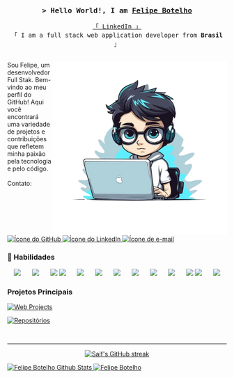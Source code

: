 <!-- Intro  -->
<h3 align="center">
        <samp>&gt; Hello World!, I am
                <b><a target="_blank" href="(https://www.linkedin.com/in/felipe-botelho-167554255/)">Felipe Botelho</a></b>
        </samp>
</h3>
<p align="center"> 
  <samp>
    <a href="https://www.linkedin.com/in/felipe-botelho-167554255/">「 LinkedIn 」</a>
    <br>
    「 I am a full stack web application developer from <b>Brasil</b> 」
    <br>
    <br>
  </samp>
</p>

<img src="https://github.com/FelipeBotelhoo/FelipeBotelhoo/blob/main/perfil.png?raw=true" alt="ilustração de um computador" min-width="400px" max-width="400px" width="400px" align="right">

Sou Felipe, um desenvolvedor Full Stak. Bem-vindo ao meu perfil do GitHub! Aqui você encontrará uma variedade de projetos e contribuições que refletem minha paixão pela tecnologia e pelo código. <br>
<br>
Contato: <a href="https://github.com/FelipeBotelhoo">
  <img src="https://img.icons8.com/fluent/48/000000/github.png" alt="Ícone do GitHub" width="24px" height="24px"/>
</a>   <a href="https://www.linkedin.com/in/felipe-botelho-167554255/">
  <img src="https://img.icons8.com/fluent/48/000000/linkedin.png" alt="Ícone do LinkedIn" width="24px" height="24px"/>
</a>   <a href="mailto:felipeaparecido.dev@gmail.com">
  <img src="https://img.icons8.com/fluent/48/000000/email-open.png" alt="Ícone de e-mail" width="24px" height="24px"/>
</a>

### 🔧 Habilidades
<div align="center">
<img src="https://img.icons8.com/color/48/000000/php.png"/>ﾠﾠ<img src="https://img.icons8.com/color/48/000000/java-coffee-cup-logo.png"/>ﾠﾠ<img src="https://img.icons8.com/color/48/000000/javascript.png"/>
<img src="https://img.icons8.com/color/48/000000/angularjs.png"/>ﾠﾠ<img src="https://img.icons8.com/office/48/000000/react.png"/>ﾠﾠ<img src="https://img.icons8.com/color/48/000000/ionic.png"/>ﾠﾠ<img src="https://img.icons8.com/fluent/48/000000/laravel.png"/>ﾠﾠ<img src="https://img.icons8.com/color/48/000000/nodejs.png"/>ﾠﾠ<img src="https://img.icons8.com/color/48/000000/express.png"/>ﾠﾠ<img src="https://img.icons8.com/color/48/000000/spring-logo.png"/>ﾠﾠ<img src="https://img.icons8.com/color/48/000000/typescript.png"/>
<img src="https://img.icons8.com/color/48/000000/postgreesql.png"/>ﾠﾠ<img src="https://img.icons8.com/color/50/000000/mysql-logo.png"/> </div>

###  Projetos Principais
[![Web Projects](https://github-readme-stats.vercel.app/api/pin/?username=FelipeBotelhoo&repo=Mobidata&border_color=0000FF&bg_color=0D1117&title_color=58A6FF&text_color=8B949E&icon_color=58A6FF)](https://github.com/FelipeBotelhoo/Mobidata)

<p align="left">
  <a href="https://github.com/FelipeBotelhoo?tab=repositories" target="_blank"><img alt="Repositórios" title="Repositórios" src="https://img.shields.io/badge/-Repositórios-2962FF?style=for-the-badge&logo=koding&logoColor=white"/></a>
</p>

<br/>
<hr/>

<p align="center">
  <a href="https://github.com/FelipeBotelhoo">
    <img src="https://github-readme-streak-stats.herokuapp.com/?user=FelipeBotelhoo&theme=radical&border=0000FF&background=0D1117" alt="Saif's GitHub streak"/>
  </a>
</p>

<a href="https://github.com/FelipeBotelhoo">
<a href="https://github.com/FelipeBotelhoo">
  <img alt="Felipe Botelho Github Stats" src="https://github-readme-stats.vercel.app/api?username=FelipeBotelhoo&theme=react&border_color=0000FF&bg_color=0D1117&title_color=F85D7F&icon_color=F8D866" height="192px" width="49.5%"/>
</a>
  <a href="https://github.com/FelipeBotelhoo"><img alt="Felipe Botelho" src="https://denvercoder1-github-readme-stats.vercel.app/api/top-langs/?username=alsiam&langs_count=8&layout=compact&theme=react&border_color=0000FF&bg_color=0D1117&title_color=F85D7F&icon_color=F8D866" height="192px" width="49.5%" height="192px" width="49.5%"/></a>
  <br/>
</a>




